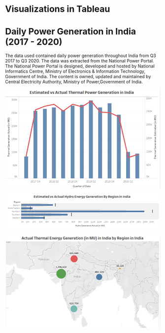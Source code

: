 # Visualizations in Tableau

# Daily Power Generation in India (2017 - 2020)

The data used contained daily power generation throughout India from Q3 2017 to Q3 2020. The data was extracted from the National Power Portal. The National Power Portal is designed, developed and hosted by National Informatics Centre, Ministry of Electronics & Information Technology, Government of India. The content is owned, updated and maintained by Central Electricity Authority, Ministry of Power,Government of India.

![](https://github.com/jgmonteirohub/Tableau-Visualizations/blob/master/images/ActualVEst.PNG)

![](https://github.com/jgmonteirohub/Tableau-Visualizations/blob/master/images/ActualvEstHydro.PNG)

![](https://github.com/jgmonteirohub/Tableau-Visualizations/blob/master/images/Map.PNG)


